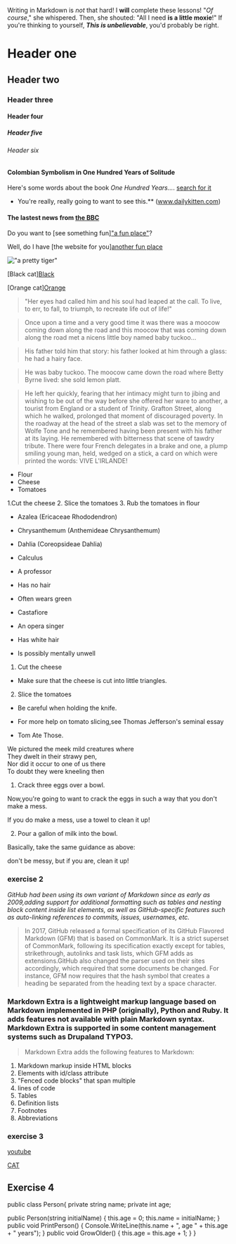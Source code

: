 Writing in Markdown is _not_ that hard!
I **will** complete these lessons!
"_Of course_," she whispered. Then, she shouted: "All I need **is a little moxie**!"
If you're thinking to yourself, **_This is unbelievable_**, you'd probably be right.

# Header one
## Header two
### Header three
#### Header four
##### Header five
###### Header six
#### Colombian Symbolism in One Hundred Years of Solitude

Here's some words about the book _One Hundred Years..._.
 [search for it](www.google.com) 

 * You're really, really going to want to see this.** (www.dailykitten.com)

#### The lastest news from [the BBC](www.bbc.com/news)

Do you want to [see something fun]["a fun place"](www.zombo.com)? 

Well, do I have [the website for you][another fun place](www.stumbleupon.com)

!["a pretty tiger"](https://upload.wikimedia.org/wikipedia/commons/5/56/Tiger.50.jpg)

[Black cat][Black](https://upload.wikimedia.org/wikipedia/commons/a/a3/81_INF_DIV_SSI.jpg)

[Orange cat][Orange](http://icons.iconarchive.com/icons/google/noto-emoji-animals-nature/256/22221-cat-icon.png)

>"Her eyes had called him and his soul had leaped at the call. To live, to err, to fall, to triumph, to recreate life out of life!"

>Once upon a time and a very good time it was there was a moocow coming down along the road and this moocow that was coming down along the road met a nicens little boy named baby tuckoo...

>His father told him that story: his father looked at him through a glass: he had a hairy face.

>He was baby tuckoo. The moocow came down the road where Betty Byrne lived: she sold lemon platt.

>He left her quickly, fearing that her intimacy might turn to jibing and wishing to be out of the way before she offered her ware to another, a tourist from England or a student of Trinity. Grafton Street, along which he walked, prolonged that moment of discouraged poverty. In the roadway at the head of the street a slab was set to the memory of Wolfe Tone and he remembered having been present with his father at its laying. He remembered with bitterness that scene of tawdry tribute. There were four French delegates in a brake and one, a plump smiling young man, held, wedged on a stick, a card on which were printed the words: VIVE L'IRLANDE!

* Flour
* Cheese 
* Tomatoes

1.Cut the cheese
2. Slice the tomatoes
3. Rub the tomatoes in flour

* Azalea (Ericaceae Rhododendron)
* Chrysanthemum (Anthemideae Chrysanthemum)
* Dahlia (Coreopsideae Dahlia)


* Calculus  
 * A professor
 * Has no hair 
 * Often wears green
* Castafiore 
 * An opera singer
 * Has white hair
 * Is possibly mentally unwell

1. Cut the cheese
  * Make sure that the cheese is cut into little triangles.

2. Slice the tomatoes
  * Be careful when holding the knife.
  
  * For more help on tomato slicing,see Thomas Jefferson's seminal essay
  
  * Tom Ate Those.

  We pictured the meek mild creatures where  
They dwelt in their strawy pen,  
Nor did it occur to one of us there  
To doubt they were kneeling then  

1. Crack three eggs over a bowl.

 Now,you're going to want to crack the eggs in such a way that you don't make a mess.

 If you do make a mess, use a towel to clean it up!

2. Pour a gallon of milk into the bowl.

 Basically, take the same guidance as above:
 
 don't be messy, but if you are, clean it up!

 
 ### exercise 2

 *GitHub had been using its own variant of Markdown since as early as 2009,adding support for additional formatting such as tables and nesting block content inside list elements, as well as GitHub-specific features such as auto-linking references to commits, issues, usernames, etc.*
  >In 2017, GitHub released a formal specification of its GitHub Flavored Markdown (GFM) that is based on CommonMark. It is a strict superset of CommonMark, following its specification exactly except for tables, strikethrough, autolinks and task lists, which GFM adds as extensions.GitHub also changed the parser used on their sites accordingly, which required that some documents be changed. 
  >For instance, GFM now requires that the hash symbol that creates a heading be separated from the heading text by a space character.

### Markdown Extra is a lightweight markup language based on Markdown implemented in PHP (originally), Python and Ruby. It adds features not available with plain Markdown syntax. Markdown Extra is supported in some content management systems such as Drupaland TYPO3.

>Markdown Extra adds the following features to Markdown:

1. Markdown markup inside HTML blocks
2. Elements with id/class attribute
3. "Fenced code blocks" that span multiple
4. lines of code
5. Tables
6. Definition lists
7. Footnotes
8. Abbreviations

### exercise 3
[youtube](https://www.youtube.com/watch?v=E61ips5WNcQ)

[CAT](https://www.youtube.com/watch?v=josONeeg1nI)


## Exercise 4
public class Person{
  private string name;
  private int age;

  public Person(string initialName)
  {
    this.age = 0;
    this.name = initialName;
  }
  public void PrintPerson()
  {
    Console.WriteLine(this.name + ", age " + this.age + " years");
  }
  public void GrowOlder()
  {
    this.age = this.age + 1;
  }
}